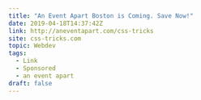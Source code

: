 ```yaml
---
title: "An Event Apart Boston is Coming. Save Now!"
date: 2019-04-18T14:37:42Z
link: http://aneventapart.com/css-tricks
site: css-tricks.com
topic: Webdev
tags:
  - Link
  - Sponsored
  - an event apart
draft: false
---
```

